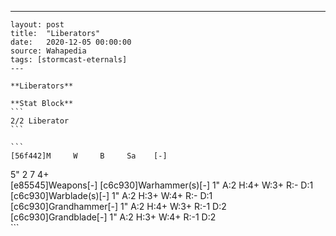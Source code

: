 ---
    layout: post
    title:  "Liberators"
    date:   2020-12-05 00:00:00
    source: Wahapedia
    tags: [stormcast-eternals]
    ---
    
    **Liberators**
    
    **Stat Block**
    ```
    2/2 Liberator
    ```
    
    ```
    [56f442]M     W     B     Sa    [-]
5"    2     7     4+    
[e85545]Weapons[-]
[c6c930]Warhammer(s)[-]
1"     A:2    H:4+   W:3+   R:-    D:1   
[c6c930]Warblade(s)[-]
1"     A:2    H:3+   W:4+   R:-    D:1   
[c6c930]Grandhammer[-]
1"     A:2    H:4+   W:3+   R:-1   D:2   
[c6c930]Grandblade[-]
1"     A:2    H:3+   W:4+   R:-1   D:2   
    ```
    
    
    